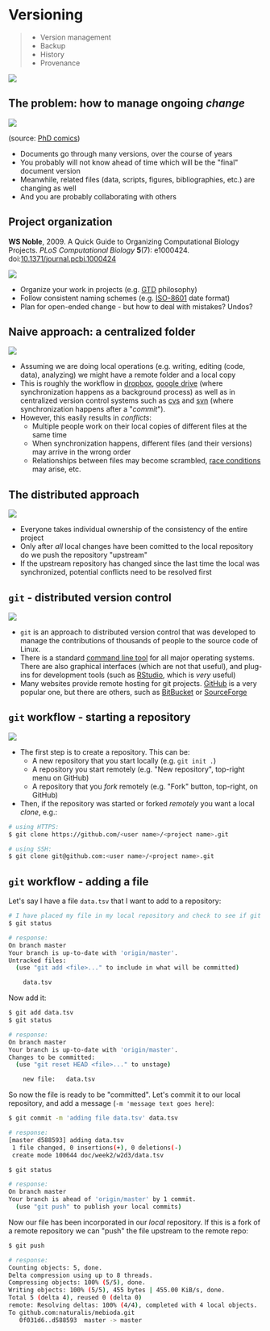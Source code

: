 Versioning
==========

> - Version management
> - Backup 
> - History 
> - Provenance

![](provenance.png)

The problem: how to manage ongoing _change_
-------------------------------------------

![](versioning.jpg)

(source: [PhD comics](http://phdcomics.com/comics/archive.php?comicid=1531))

- Documents go through many versions, over the course of years
- You probably will not know ahead of time which will be the "final" document version
- Meanwhile, related files (data, scripts, figures, bibliographies, etc.) are changing as well
- And you are probably collaborating with others

Project organization
--------------------

**WS Noble**, 2009. A Quick Guide to Organizing Computational Biology Projects. _PLoS Computational Biology_ **5**(7): e1000424. doi:[10.1371/journal.pcbi.1000424](https://doi.org/10.1371/journal.pcbi.1000424)

![](git-folders.png)

- Organize your work in projects (e.g. [GTD](https://en.wikipedia.org/wiki/Getting_Things_Done) philosophy)
- Follow consistent naming schemes (e.g. [ISO-8601](https://en.wikipedia.org/wiki/ISO_8601) date format)
- Plan for open-ended change - but how to deal with mistakes? Undos?

Naive approach: a centralized folder
------------------------------------

![](central-version-control.png)

- Assuming we are doing local operations (e.g. writing, editing (code, data), analyzing) we might have a remote 
  folder and a local copy
- This is roughly the workflow in [dropbox](http://dropbox.com), [google drive](http://drive.google.com) (where 
  synchronization happens as a background process) as well as in centralized version control systems such as 
  [cvs](http://www.nongnu.org/cvs/) and [svn](https://subversion.apache.org/) (where synchronization happens 
  after a "_commit_").
- However, this easily results in _conflicts_: 
  - Multiple people work on their local copies of different files at the same time
  - When synchronization happens, different files (and their versions) may arrive in the wrong order
  - Relationships between files may become scrambled, [race conditions](https://en.wikipedia.org/wiki/Race_condition) may
    arise, etc.

The distributed approach
------------------------

![](distributed-version-control.png)

- Everyone takes individual ownership of the consistency of the entire project
- Only after _all_ local changes have been comitted to the local repository do we push the repository "upstream"
- If the upstream repository has changed since the last time the local was synchronized, potential conflicts need to be 
  resolved first
 
`git` - distributed version control
-----------------------------------

![](git-workflow.png)

- `git` is an approach to distributed version control that was developed to manage the contributions of thousands of 
  people to the source code of Linux.
- There is a standard [command line tool](https://git-scm.com/downloads) for all major operating systems. There are also
  graphical interfaces (which are not that useful), and plug-ins for development tools (such as 
  [RStudio](https://support.rstudio.com/hc/en-us/articles/200532077-Version-Control-with-Git-and-SVN), which is 
  _very_ useful)
- Many websites provide remote hosting for git projects. [GitHub](http://github.com) is a very popular one, but there
  are others, such as [BitBucket](https://bitbucket.org/) or [SourceForge](http://sf.net)

`git` workflow - starting a repository
--------------------------------------

![](git-clone.png)

- The first step is to create a repository. This can be:
  - A new repository that you start locally (e.g. `git init .`)
  - A repository you start remotely (e.g. "New repository", top-right menu on GitHub)
  - A repository that you _fork_ remotely (e.g. "Fork" button, top-right, on GitHub)
- Then, if the repository was started or forked _remotely_ you want a local _clone_, e.g.:

```bash
# using HTTPS:
$ git clone https://github.com/<user name>/<project name>.git

# using SSH:
$ git clone git@github.com:<user name>/<project name>.git
```

`git` workflow - adding a file
------------------------------

Let's say I have a file `data.tsv` that I want to add to a repository:

```bash
# I have placed my file in my local repository and check to see if git notices:
$ git status

# response:
On branch master
Your branch is up-to-date with 'origin/master'.
Untracked files:
  (use "git add <file>..." to include in what will be committed)

	data.tsv
```

Now add it:

```bash
$ git add data.tsv
$ git status

# response:
On branch master
Your branch is up-to-date with 'origin/master'.
Changes to be committed:
  (use "git reset HEAD <file>..." to unstage)

	new file:   data.tsv
```

So now the file is ready to be "committed". Let's commit it to our local repository, and
add a message (`-m 'message text goes here`):

```bash
$ git commit -m 'adding file data.tsv' data.tsv

# response:
[master d588593] adding data.tsv
 1 file changed, 0 insertions(+), 0 deletions(-)
 create mode 100644 doc/week2/w2d3/data.tsv

$ git status

# response:
On branch master
Your branch is ahead of 'origin/master' by 1 commit.
  (use "git push" to publish your local commits)
```

Now our file has been incorporated in our _local_ repository. If this is a fork of a remote 
repository we can "push" the file upstream to the remote repo:

```bash
$ git push

# response:
Counting objects: 5, done.
Delta compression using up to 8 threads.
Compressing objects: 100% (5/5), done.
Writing objects: 100% (5/5), 455 bytes | 455.00 KiB/s, done.
Total 5 (delta 4), reused 0 (delta 0)
remote: Resolving deltas: 100% (4/4), completed with 4 local objects.
To github.com:naturalis/mebioda.git
   0f031d6..d588593  master -> master
```
